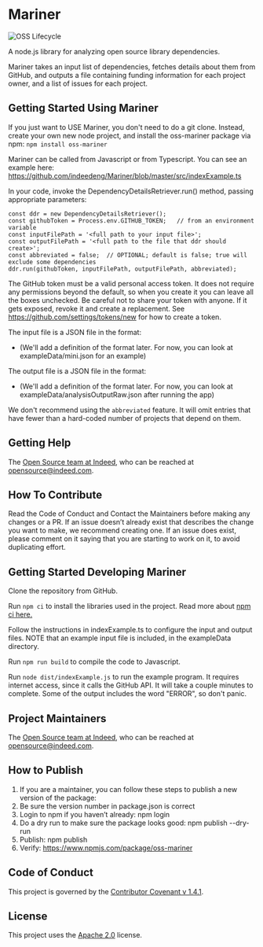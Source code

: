 # Mariner

![OSS Lifecycle](https://img.shields.io/osslifecycle/indeedeng/Mariner.svg)

A node.js library for analyzing open source library dependencies.

Mariner takes an input list of dependencies, fetches details about them from GitHub, 
and outputs a file containing funding information for each project owner, and a list 
of issues for each project.

## Getting Started Using Mariner

If you just want to USE Mariner, you don't need to do a git clone. 
Instead, create your own new node project, and install the oss-mariner package via npm:
```npm install oss-mariner```

Mariner can be called from Javascript or from Typescript. You can see an example here:
https://github.com/indeedeng/Mariner/blob/master/src/indexExample.ts

In your code, invoke the DependencyDetailsRetriever.run() method, passing appropriate parameters:
```
const ddr = new DependencyDetailsRetriever();
const githubToken = Process.env.GITHUB_TOKEN;   // from an environment variable
const inputFilePath = '<full path to your input file>';
const outputFilePath = '<full path to the file that ddr should create>';
const abbreviated = false;  // OPTIONAL; default is false; true will exclude some dependencies
ddr.run(githubToken, inputFilePath, outputFilePath, abbreviated);

```

The GitHub token must be a valid personal access token. It does not require any permissions beyond 
the default, so when you create it you can leave all the boxes unchecked. Be careful not to 
share your token with anyone. If it gets exposed, revoke it and create a replacement. 
See https://github.com/settings/tokens/new for how to create a token. 

The input file is a JSON file in the format: 
- (We'll add a definition of the format later. 
For now, you can look at exampleData/mini.json for an example)

The output file is a JSON file in the format:
- (We'll add a definition of the format later. 
For now, you can look at exampleData/analysisOutputRaw.json after running the app)

We don't recommend using the ```abbreviated``` feature.
It will omit entries that have fewer than a hard-coded number of projects that depend on them. 

## Getting Help

The [Open Source team at Indeed](https://opensource.indeedeng.io/), who can be reached at opensource@indeed.com. 

## How To Contribute

Read the Code of Conduct and Contact the Maintainers before making any changes or a PR. 
If an issue doesn’t already exist that describes the change you want to make, we recommend 
creating one. If an issue does exist, please comment on it saying that you are starting to 
work on it, to avoid duplicating effort. 

## Getting Started Developing Mariner

Clone the repository from GitHub. 

Run ```npm ci``` to install the libraries used in the project. Read more about [npm ci here.](https://blog.npmjs.org/post/171556855892/introducing-npm-ci-for-faster-more-reliable)

Follow the instructions in indexExample.ts to configure the input and output files. 
NOTE that an example input file is included, in the exampleData directory. 

Run ```npm run build``` to compile the code to Javascript. 

Run ```node dist/indexExample.js``` to run the example program. It requires internet access, 
since it calls the GitHub API. It will take a couple minutes to complete. 
Some of the output includes the word "ERROR", so don't panic. 

## Project Maintainers

The [Open Source team at Indeed](https://opensource.indeedeng.io/), who can be reached at opensource@indeed.com.

## How to Publish

1. If you are a maintainer, you can follow these steps to publish a new version of the package:
1. Be sure the version number in package.json is correct
1. Login to npm if you haven’t already: npm login
1. Do a dry run to make sure the package looks good: npm publish --dry-run
1. Publish: npm publish
1. Verify: https://www.npmjs.com/package/oss-mariner

## Code of Conduct
This project is governed by the [Contributor Covenant v 1.4.1](CODE_OF_CONDUCT.md). 

## License
This project uses the [Apache 2.0](LICENSE) license.
